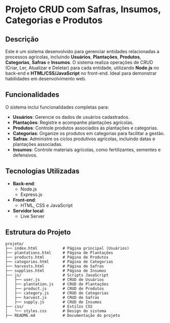 # Projeto CRUD com Safras, Insumos, Categorias e Produtos

## Descrição
Este é um sistema desenvolvido para gerenciar entidades relacionadas a processos agrícolas, incluindo **Usuários**, **Plantações**, **Produtos**, **Categorias**, **Safras** e **Insumos**. O sistema realiza operações de CRUD (Criar, Ler, Atualizar e Deletar) para cada entidade, utilizando **Node.js** no back-end e **HTML/CSS/JavaScript** no front-end. Ideal para demonstrar habilidades em desenvolvimento web.

## Funcionalidades
O sistema inclui funcionalidades completas para:
- **Usuários**: Gerencie os dados de usuários cadastrados.
- **Plantações**: Registre e acompanhe plantações agrícolas.
- **Produtos**: Controle produtos associados às plantações e categorias.
- **Categorias**: Organize os produtos em categorias para facilitar a gestão.
- **Safras**: Administre os ciclos produtivos agrícolas, incluindo datas e plantações associadas.
- **Insumos**: Controle materiais agrícolas, como fertilizantes, sementes e defensivos.

## Tecnologias Utilizadas
- **Back-end**:
  - Node.js
  - Express.js
- **Front-end**:
  - HTML, CSS e JavaScript
- **Servidor local**:
  - Live Server

## Estrutura do Projeto
```plaintext
projeto/
├── index.html           # Página principal (Usuários)
├── plantations.html     # Página de Plantações
├── products.html        # Página de Produtos
├── categories.html      # Página de Categorias
├── harvests.html        # Página de Safras
├── supplies.html        # Página de Insumos
├── js/                  # Scripts JavaScript
│   ├── user.js          # CRUD de Usuários
│   ├── plantation.js    # CRUD de Plantações
│   ├── product.js       # CRUD de Produtos
│   ├── category.js      # CRUD de Categorias
│   ├── harvest.js       # CRUD de Safras
│   ├── supply.js        # CRUD de Insumos
├── css/                 # Estilos CSS
│   └── styles.css       # Design do sistema
├── README.md            # Documentação do projeto